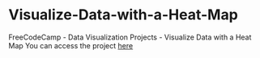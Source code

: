 # Visualize-Data-with-a-Heat-Map
FreeCodeCamp - Data Visualization Projects - Visualize Data with a Heat Map
You can access the project [here](https://tusuegra510.github.io/Visualize-Data-with-a-Heat-Map/)
